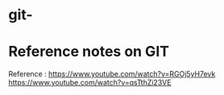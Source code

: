 # git-

# Reference notes on GIT

Reference : https://www.youtube.com/watch?v=RGOj5yH7evk
            https://www.youtube.com/watch?v=qsTthZi23VE
